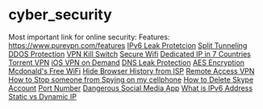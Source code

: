 # cyber_security
Most important link for online security:
Features: https://www.purevpn.com/features
 [IPv6 Leak Protetcion](https://www.purevpn.com/features/ipv6-leak-protection)
 [Split Tunneling](https://www.purevpn.com/features/split-tunneling)
 [DDOS Protection](https://www.purevpn.com/ddos)
 [VPN Kill Switch](https://www.purevpn.com/features/vpn-kill-switch)
 [Secure Wifi](https://www.purevpn.com/features/secure-wifi)
 [Dedicated  IP in 7 Countries](https://www.purevpn.com/dedicated-ip/singapore-ip)
 [Torrent VPN](https://www.purevpn.com/features/p2p-vpn)
 [iOS VPN on Demand](https://www.purevpn.com/features/ios-vpn-on-demand)
 [DNS Leak Protection](https://www.purevpn.com/features/dns-leak-protection)
 [AES Encryption](https://www.purevpn.com/features/256-bit-encryption)
 [Mcdonald's Free WiFi](https://www.purevpn.com/free-wifi/mcdonalds)
 [Hide Browser History from ISP](https://www.purevpn.com/internet-privacy/how-to-hide-browser-history-from-isp)
 [Remote Access VPN](https://www.purevpn.com/blog/secure-remote-access-vpn-solution/)
 [How to Stop someone from Spying on my cellphone](https://www.purevpn.com/internet-privacy/how-to-stop-someone-from-spying-on-my-cell-phone)
 [How to Delete Skype Account](https://www.purevpn.com/internet-privacy/how-to-delete-skype-account)
 [Port Number](https://www.purevpn.com/what-is-my-ip/port-number)
 [Dangerous Social Media App](https://www.purevpn.com/blog/dangerous-social-media-apps)
 [What is IPv6 Address](https://www.purevpn.com/blog/what-is-ipv6-address-scty/)
 [Static vs Dynamic IP](https://www.purevpn.com/blog/all-about-static-vs-dynamic-ip/)
